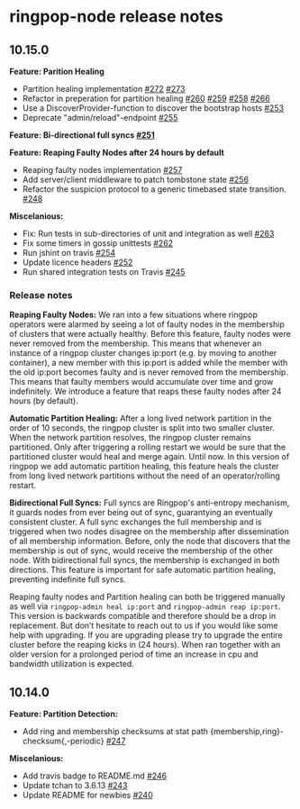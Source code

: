 ringpop-node release notes
==========================

10.15.0
-------

**Feature: Parition Healing**
* Partition healing implementation [#272](https://github.com/uber/ringpop-node/pull/272) [#273](https://github.com/uber/ringpop-node/pull/273)
* Refactor in preperation for partition healing [#260](https://github.com/uber/ringpop-node/pull/260) [#259](https://github.com/uber/ringpop-node/pull/259) [#258](https://github.com/uber/ringpop-node/pull/258) [#266](https://github.com/uber/ringpop-node/pull/266)
* Use a DiscoverProvider-function to discover the bootstrap hosts [#253](https://github.com/uber/ringpop-node/pull/253)
* Deprecate "admin/reload"-endpoint [#255](https://github.com/uber/ringpop-node/pull/255)

**Feature: Bi-directional full syncs [#251](https://github.com/uber/ringpop-node/pull/251)**

**Feature: Reaping Faulty Nodes after 24 hours by default**
* Reaping faulty nodes implementation [#257](https://github.com/uber/ringpop-node/pull/257)
* Add server/client middleware to patch tombstone state [#256](https://github.com/uber/ringpop-node/pull/256)
* Refactor the suspicion protocol to a generic timebased state transition. [#248](https://github.com/uber/ringpop-node/pull/248)


**Miscelanious:**
* Fix: Run tests in sub-directories of unit and integration as well [#263](https://github.com/uber/ringpop-node/pull/263)
* Fix some timers in gossip unittests [#262](https://github.com/uber/ringpop-node/pull/262)
* Run jshint on travis [#254](https://github.com/uber/ringpop-node/pull/254)
* Update licence headers [#252](https://github.com/uber/ringpop-node/pull/252)
* Run shared integration tests on Travis [#245](https://github.com/uber/ringpop-node/pull/245)

### Release notes
**Reaping Faulty Nodes:**
We ran into a few situations where ringpop operators were alarmed by seeing a lot of faulty nodes in the membership of clusters that were actually healthy. Before this feature, faulty nodes were never removed from the membership. This means that whenever an instance of a ringpop cluster changes ip:port (e.g. by moving to another container), a new member with this ip:port is added while the member with the old ip:port becomes faulty and is never removed from the membership. This means that faulty members would accumulate over time and grow indefinitely. We introduce a feature that reaps these faulty nodes after 24 hours (by default).

**Automatic Partition Healing:**
After a long lived network partition in the order of 10 seconds, the ringpop cluster is split into two smaller cluster. When the network partition resolves, the ringpop cluster remains partitioned. Only after triggering a rolling restart we would be sure that the partitioned cluster would heal and merge again. Until now. In this version of ringpop we add automatic partition healing, this feature heals the cluster from long lived network partitions without the need of an operator/rolling restart.

**Bidirectional Full Syncs:**
Full syncs are Ringpop's anti-entropy mechanism, it guards nodes from ever being out of sync, guarantying an eventually consistent cluster. A full sync exchanges the full membership and is triggered when two nodes disagree on the membership after dissemination of all membership information. Before, only the node that discovers that the membership is out of sync, would receive the membership of the other node. With bidirectional full syncs, the membership is exchanged in both directions. This feature is important for safe automatic partition healing, preventing indefinite full syncs.

Reaping faulty nodes and Partition healing can both be triggered manually as well via `ringpop-admin heal ip:port` and `ringpop-admin reap ip:port`. This version is backwards compatible and therefore should be a drop in replacement. But don’t hesitate to reach out to us if you would like some help with upgrading. If you are upgrading please try to upgrade the entire cluster before the reaping kicks in (24 hours). When ran together with an older version for a prolonged period of time an increase in cpu and bandwidth utilization is expected.

10.14.0
-------

**Feature: Partition Detection:**
* Add ring and membership checksums at stat path {membership,ring}-checksum{,-periodic} [#247](https://github.com/uber/ringpop-node/pull/247)

**Miscelanious:**
* Add travis badge to README.md [#246](https://github.com/uber/ringpop-node/pull/246)
* Update tchan to 3.6.13 [#243](https://github.com/uber/ringpop-node/pull/243)
* Update README for newbies [#240](https://github.com/uber/ringpop-node/pull/240)


